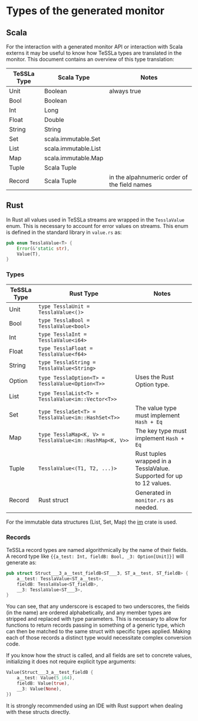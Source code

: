 # Types of the generated monitor 

## Scala

For the interaction with a generated monitor API or interaction with Scala externs it may be useful to know how TeSSLa types are translated in the monitor.
This document contains an overview of this type translation:


| TeSSLa Type   | Scala Type                | Notes                                                     |
|---------------|---------------------------|-----------------------------------------------------------|
| Unit          | Boolean                   | always true                                               |
| Bool          | Boolean                   |                                                           |
| Int           | Long                      |                                                           |
| Float         | Double                    |                                                           |
| String        | String                    |                                                           |
| Set           | scala.immutable.Set       |                                                           |
| List          | scala.immutable.List      |                                                           |
| Map           | scala.immutable.Map       |                                                           |
| Tuple         | Scala Tuple               |                                                           |
| Record        | Scala Tuple               | in the alpahnumeric order of the field names              |

## Rust

In Rust all values used in TeSSLa streams are wrapped in the `TesslaValue` enum. This is necessary to account for
error values on streams. This enum is defined in the standard library in `value.rs` as:
```rust
pub enum TesslaValue<T> {
    Error(&'static str),
    Value(T),
}
```

### Types

| TeSSLa Type | Rust  Type                                              | Notes                                                                |
|-------------|---------------------------------------------------------|----------------------------------------------------------------------|
| Unit        | `type TesslaUnit = TesslaValue<()>`                     |                                                                      |
| Bool        | `type TesslaBool = TesslaValue<bool>`                   |                                                                      |
| Int         | `type TesslaInt = TesslaValue<i64>`                     |                                                                      |
| Float       | `type TesslaFloat = TesslaValue<f64>`                   |                                                                      |
| String      | `type TesslaString = TesslaValue<String>`               |                                                                      |
| Option      | `type TesslaOption<T> = TesslaValue<Option<T>>`         | Uses the Rust Option type.                                           |
| List        | `type TesslaList<T> = TesslaValue<im::Vector<T>>`       |                                                                      |
| Set         | `type TesslaSet<T> = TesslaValue<im::HashSet<T>>`       | The value type must implement `Hash + Eq`                            |
| Map         | `type TesslaMap<K, V> = TesslaValue<im::HashMap<K, V>>` | The key type must implement `Hash + Eq`                              |
| Tuple       | `TesslaValue<(T1, T2, ...)>`                            | Rust tuples wrapped in a TesslaValue. Supported for up to 12 values. |
| Record      | Rust struct                                             | Generated in `monitor.rs` as needed.                                 |

For the immutable data structures (List, Set, Map) the [im](https://docs.rs/im/15.0.0/im/) crate is used.

### Records

TeSSLa record types are named algorithmically by the name of their fields. A record type like
`{{a_test: Int, fieldB: Bool, _3: Option[Unit]}]` will generate as:
```rust
pub struct Struct___3_a__test_fieldB<ST___3, ST_a__test, ST_fieldB> {
    a__test: TesslaValue<ST_a__test>,
    fieldB: TesslaValue<ST_fieldB>,
    __3: TesslaValue<ST___3>,
}
```
You can see, that any underscore is escaped to two underscores, the fields (in the name) are ordered alphabetically, and
any member types are stripped and replaced with type parameters. This is necessary to allow for functions to return
records passing in something of a generic type, which can then be matched to the same struct with specific types applied.
Making each of those records a distinct type would necessitate complex conversion code.

If you know how the struct is called, and all fields are set to concrete values, initializing it does not require
explicit type arguments:
```rust
Value(Struct___3_a__test_fieldB {
    a__test: Value(5_i64),
    fieldB: Value(true),
    __3: Value(None),
})
```
It is strongly recommended using an IDE with Rust support when dealing with these structs directly. 
